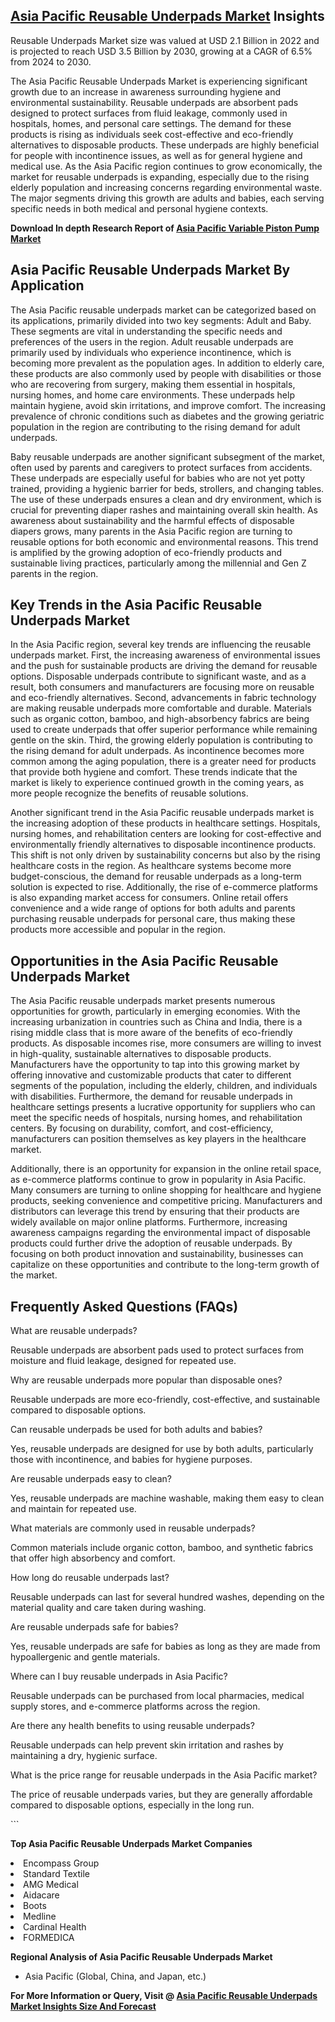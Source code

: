 <h2><a href="https://www.verifiedmarketreports.com/download-sample/?rid=324102&amp;utm_source=Github-Feb&amp;utm_medium=219" target="_blank">Asia Pacific Reusable Underpads Market</a> Insights</h2><p>Reusable Underpads Market size was valued at USD 2.1 Billion in 2022 and is projected to reach USD 3.5 Billion by 2030, growing at a CAGR of 6.5% from 2024 to 2030.</p><p><p>The Asia Pacific Reusable Underpads Market is experiencing significant growth due to an increase in awareness surrounding hygiene and environmental sustainability. Reusable underpads are absorbent pads designed to protect surfaces from fluid leakage, commonly used in hospitals, homes, and personal care settings. The demand for these products is rising as individuals seek cost-effective and eco-friendly alternatives to disposable products. These underpads are highly beneficial for people with incontinence issues, as well as for general hygiene and medical use. As the Asia Pacific region continues to grow economically, the market for reusable underpads is expanding, especially due to the rising elderly population and increasing concerns regarding environmental waste. The major segments driving this growth are adults and babies, each serving specific needs in both medical and personal hygiene contexts. <p><strong>Download In depth Research Report of <a href="https://www.verifiedmarketreports.com/download-sample/?rid=236118&amp;utm_source=Pulse-Dec&amp;utm_medium=219" target="_blank">Asia Pacific Variable Piston Pump Market</a></strong></p></p> <h2>Asia Pacific Reusable Underpads Market By Application</h2> <p>The Asia Pacific reusable underpads market can be categorized based on its applications, primarily divided into two key segments: Adult and Baby. These segments are vital in understanding the specific needs and preferences of the users in the region. Adult reusable underpads are primarily used by individuals who experience incontinence, which is becoming more prevalent as the population ages. In addition to elderly care, these products are also commonly used by people with disabilities or those who are recovering from surgery, making them essential in hospitals, nursing homes, and home care environments. These underpads help maintain hygiene, avoid skin irritations, and improve comfort. The increasing prevalence of chronic conditions such as diabetes and the growing geriatric population in the region are contributing to the rising demand for adult underpads.</p> <p>Baby reusable underpads are another significant subsegment of the market, often used by parents and caregivers to protect surfaces from accidents. These underpads are especially useful for babies who are not yet potty trained, providing a hygienic barrier for beds, strollers, and changing tables. The use of these underpads ensures a clean and dry environment, which is crucial for preventing diaper rashes and maintaining overall skin health. As awareness about sustainability and the harmful effects of disposable diapers grows, many parents in the Asia Pacific region are turning to reusable options for both economic and environmental reasons. This trend is amplified by the growing adoption of eco-friendly products and sustainable living practices, particularly among the millennial and Gen Z parents in the region.</p> <h2>Key Trends in the Asia Pacific Reusable Underpads Market</h2> <p>In the Asia Pacific region, several key trends are influencing the reusable underpads market. First, the increasing awareness of environmental issues and the push for sustainable products are driving the demand for reusable options. Disposable underpads contribute to significant waste, and as a result, both consumers and manufacturers are focusing more on reusable and eco-friendly alternatives. Second, advancements in fabric technology are making reusable underpads more comfortable and durable. Materials such as organic cotton, bamboo, and high-absorbency fabrics are being used to create underpads that offer superior performance while remaining gentle on the skin. Third, the growing elderly population is contributing to the rising demand for adult underpads. As incontinence becomes more common among the aging population, there is a greater need for products that provide both hygiene and comfort. These trends indicate that the market is likely to experience continued growth in the coming years, as more people recognize the benefits of reusable solutions.</p> <p>Another significant trend in the Asia Pacific reusable underpads market is the increasing adoption of these products in healthcare settings. Hospitals, nursing homes, and rehabilitation centers are looking for cost-effective and environmentally friendly alternatives to disposable incontinence products. This shift is not only driven by sustainability concerns but also by the rising healthcare costs in the region. As healthcare systems become more budget-conscious, the demand for reusable underpads as a long-term solution is expected to rise. Additionally, the rise of e-commerce platforms is also expanding market access for consumers. Online retail offers convenience and a wide range of options for both adults and parents purchasing reusable underpads for personal care, thus making these products more accessible and popular in the region.</p> <h2>Opportunities in the Asia Pacific Reusable Underpads Market</h2> <p>The Asia Pacific reusable underpads market presents numerous opportunities for growth, particularly in emerging economies. With the increasing urbanization in countries such as China and India, there is a rising middle class that is more aware of the benefits of eco-friendly products. As disposable incomes rise, more consumers are willing to invest in high-quality, sustainable alternatives to disposable products. Manufacturers have the opportunity to tap into this growing market by offering innovative and customizable products that cater to different segments of the population, including the elderly, children, and individuals with disabilities. Furthermore, the demand for reusable underpads in healthcare settings presents a lucrative opportunity for suppliers who can meet the specific needs of hospitals, nursing homes, and rehabilitation centers. By focusing on durability, comfort, and cost-efficiency, manufacturers can position themselves as key players in the healthcare market.</p> <p>Additionally, there is an opportunity for expansion in the online retail space, as e-commerce platforms continue to grow in popularity in Asia Pacific. Many consumers are turning to online shopping for healthcare and hygiene products, seeking convenience and competitive pricing. Manufacturers and distributors can leverage this trend by ensuring that their products are widely available on major online platforms. Furthermore, increasing awareness campaigns regarding the environmental impact of disposable products could further drive the adoption of reusable underpads. By focusing on both product innovation and sustainability, businesses can capitalize on these opportunities and contribute to the long-term growth of the market.</p> <h2>Frequently Asked Questions (FAQs)</h2> <p>What are reusable underpads?</p> <p>Reusable underpads are absorbent pads used to protect surfaces from moisture and fluid leakage, designed for repeated use.</p> <p>Why are reusable underpads more popular than disposable ones?</p> <p>Reusable underpads are more eco-friendly, cost-effective, and sustainable compared to disposable options.</p> <p>Can reusable underpads be used for both adults and babies?</p> <p>Yes, reusable underpads are designed for use by both adults, particularly those with incontinence, and babies for hygiene purposes.</p> <p>Are reusable underpads easy to clean?</p> <p>Yes, reusable underpads are machine washable, making them easy to clean and maintain for repeated use.</p> <p>What materials are commonly used in reusable underpads?</p> <p>Common materials include organic cotton, bamboo, and synthetic fabrics that offer high absorbency and comfort.</p> <p>How long do reusable underpads last?</p> <p>Reusable underpads can last for several hundred washes, depending on the material quality and care taken during washing.</p> <p>Are reusable underpads safe for babies?</p> <p>Yes, reusable underpads are safe for babies as long as they are made from hypoallergenic and gentle materials.</p> <p>Where can I buy reusable underpads in Asia Pacific?</p> <p>Reusable underpads can be purchased from local pharmacies, medical supply stores, and e-commerce platforms across the region.</p> <p>Are there any health benefits to using reusable underpads?</p> <p>Reusable underpads can help prevent skin irritation and rashes by maintaining a dry, hygienic surface.</p> <p>What is the price range for reusable underpads in the Asia Pacific market?</p> <p>The price of reusable underpads varies, but they are generally affordable compared to disposable options, especially in the long run.</p> ```</p><p><strong>Top Asia Pacific Reusable Underpads Market Companies</strong></p><div data-test-id=""><p><li>Encompass Group</li><li> Standard Textile</li><li> AMG Medical</li><li> Aidacare</li><li> Boots</li><li> Medline</li><li> Cardinal Health</li><li> FORMEDICA</li></p><div><strong>Regional Analysis of&nbsp;Asia Pacific Reusable Underpads Market</strong></div><ul><li dir="ltr"><p dir="ltr">Asia Pacific (Global, China, and Japan, etc.)</p></li></ul><p><strong>For More Information or Query, Visit @&nbsp;</strong><strong><a href="https://www.verifiedmarketreports.com/product/reusable-underpads-market/?utm_source=Github-Feb&amp;utm_medium=219" target="_blank">Asia Pacific Reusable Underpads Market Insights Size And Forecast</a></strong></p></div><h2>&nbsp;</h2><div data-test-id="">&nbsp;</div>
